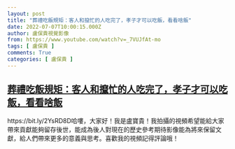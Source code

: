 ```yaml
---
layout: post
title: "葬禮吃飯規矩：客人和攛忙的人吃完了，孝子才可以吃飯，看看啥飯"
date: 2022-07-07T10:00:15.000Z
author: 盧保貴視覺影像
from: https://www.youtube.com/watch?v=_7VUJfAt-mo
tags: [ 盧保貴 ]
comments: True
categories: [ 盧保貴 ]
---
```

<!--1657188015000-->
[葬禮吃飯規矩：客人和攛忙的人吃完了，孝子才可以吃飯，看看啥飯](https://www.youtube.com/watch?v=_7VUJfAt-mo)
------

<div>
https://bit.ly/2YsRD8D哈嘍，大家好！我是盧寶貴！我拍攝的視頻希望能給大家帶來貢獻能夠留存後世，能成為後人對現在的歷史參考期待影像能為將來保留文獻，給人們帶來更多的意義與思考。喜歡我的視頻記得評論哦！
</div>
